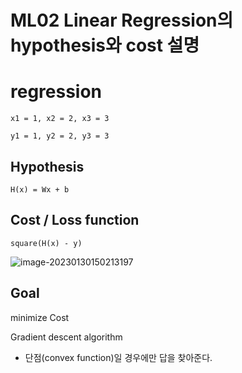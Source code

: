 # ML02 Linear Regression의 hypothesis와 cost 설명





# regression

```
x1 = 1, x2 = 2, x3 = 3

y1 = 1, y2 = 2, y3 = 3
```



## Hypothesis

```
H(x) = Wx + b
```



## Cost / Loss function

```
square(H(x) - y)
```

![image-20230130150213197](C:\Users\admin\Documents\GitHub\TIL\AI\SunKim\ML_02.assets\image-20230130150213197.png)

## Goal

minimize Cost



Gradient descent algorithm 

- 단점(convex function)일 경우에만 답을 찾아준다.